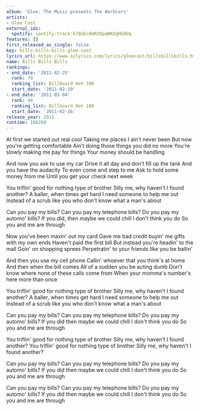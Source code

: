 ```yaml
---
album: 'Glee: The Music presents The Warblers'
artists:
- Glee Cast
external_ids:
  spotify: spotify:track:67QoEc0mR2OpqNKXgHGHDq
features: []
first_released_as_single: false
key: bills-bills-bills-glee-cast
lyrics_url: https://www.azlyrics.com/lyrics/gleecast/billsbillsbills.html
name: Bills Bills Bills
rankings:
- end_date: '2011-02-25'
  rank: 79
  ranking_list: Billboard Hot 100
  start_date: '2011-02-19'
- end_date: '2011-03-04'
  rank: 44
  ranking_list: Billboard Hot 100
  start_date: '2011-02-26'
release_year: 2011
runtime: 180280
---
```

At first we started out real cool
Taking me places I ain't never been
But now you're getting comfortable
Ain't doing those things you did no more
You're slowly making me pay for things
Your money should be handling

And now you ask to use my car
Drive it all day and don't fill up the tank
And you have the audacity
To even come and step to me
Ask to hold some money from me
Until you get your check next week

You triflin' good for nothing type of brother
Silly me, why haven't I found another?
A baller, when times get hard I need someone to help me out
Instead of a scrub like you who don't know what a man's about

Can you pay my bills?
Can you pay my telephone bills?
Do you pay my automo' bills?
If you did, then maybe we could chill
I don't think you do
So you and me are through

Now you've been maxin' out my card
Gave me bad credit buyin' me gifts with my own ends
Haven't paid the first bill
But instead you're headin' to the mall
Goin' on shopping sprees
Perpetratin' to your friends like you be ballin'

And then you use my cell phone
Callin' whoever that you think's at home
And then when the bill comes
All of a sudden you be acting dumb
Don't know where none of these calls come from
When your momma's number's here more than once

You triflin' good for nothing type of brother
Silly me, why haven't I found another?
A baller, when times get hard I need someone to help me out
Instead of a scrub like you who don't know what a man's about

Can you pay my bills?
Can you pay my telephone bills?
Do you pay my automo' bills?
If you did then maybe we could chill
I don't think you do
So you and me are through

You triflin' good for nothing type of brother
Silly me, why haven't I found another?
You triflin' good for nothing type of brother
Silly me, why haven't I found another?

Can you pay my bills?
Can you pay my telephone bills?
Do you pay my automo' bills?
If you did then maybe we could chill
I don't think you do
So you and me are through 

Can you pay my bills?
Can you pay my telephone bills?
Do you pay my automo' bills?
If you did then maybe we could chill
I don't think you do
So you and me are through
